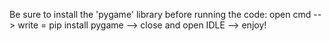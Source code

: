 Be sure to install the 'pygame' library before running the code:
open cmd -->
write = pip install pygame -->
close and open IDLE -->
enjoy!
